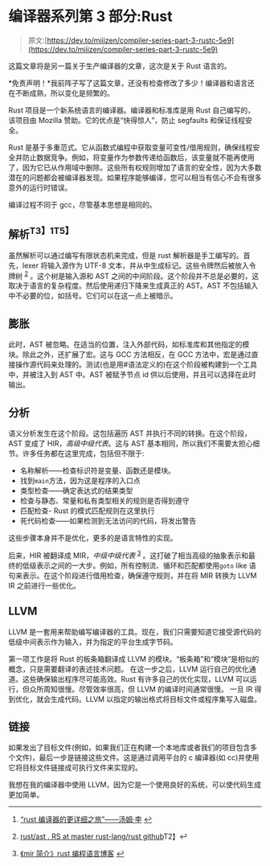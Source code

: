 # 编译器系列第 3 部分:Rust

> 原文:[https://dev.to/miiizen/compiler-series-part-3-rustc-5e9](https://dev.to/miiizen/compiler-series-part-3-rustc-5e9)

这篇文章将是另一篇关于生产编译器的文章，这次是关于 Rust 语言的。

*免责声明！*我前阵子写了这篇文章，还没有检查修改了多少！编译器和语言还在不断成熟，所以变化是频繁的。

Rust 项目是一个新系统语言的编译器。编译器和标准库是用 Rust 自己编写的，该项目由 Mozilla 赞助。它的优点是“快得惊人”，防止 segfaults 和保证线程安全。

Rust 是基于多重范式。它从函数式编程中获取变量可变性/借用规则，确保线程安全并防止数据竞争。例如，将变量作为参数传递给函数后，该变量就不能再使用了，因为它已从作用域中删除。这些所有权规则增加了语言的安全性，因为大多数潜在的问题都会被编译器发现。如果程序能够编译，您可以相当有信心不会有很多意外的运行时错误。

编译过程不同于 gcc，尽管基本思想是相同的。

## [](#parsing1)解析<sup id="fnref1">T3】1T5】</sup>

虽然解析可以通过编写有限状态机来完成，但是 rust 解析器是手工编写的。首先，lexer 将输入源作为 UTF-8 文本，并从中生成标记。这些令牌然后被放入令牌树 <sup id="fnref2">[2](#fn2)</sup> 。这个树是输入源和 AST 之间的中间阶段。这个阶段并不总是必要的，这取决于语言的复杂程度。然后使用递归下降来生成真正的 AST。AST 不包括输入中不必要的位，如括号。它们可以在这一点上被暗示。

## [](#expansion)膨胀

此时，AST 被忽略。在适当的位置，注入外部代码，如标准库和其他指定的模块。除此之外，还扩展了宏。这与 GCC 方法相反，在 GCC 方法中，宏是通过直接操作源代码来处理的。测试(也是用#语法定义的)在这个阶段被构建到一个工具中，并被注入到 AST 中。AST 被赋予节点 id 供以后使用，并且可以选择在此时输出。

## [](#analysis)分析

语义分析发生在这个阶段。这包括遍历 AST 并执行不同的转换。在这个阶段，AST 变成了 HIR，*高级中级代表*。这与 AST 基本相同，所以我们不需要太担心细节。许多任务都在这里完成，包括但不限于:

*   名称解析——检查标识符是变量、函数还是模块。
*   找到`main`方法，因为这是程序的入口点
*   类型检查——确定表达式的结果类型
*   检查与静态、常量和私有类型相关的规则是否得到遵守
*   匹配检查- Rust 的模式匹配规则在这里执行
*   死代码检查——如果检测到无法访问的代码，将发出警告

这些步骤本身并不是优化，更多的是语言特性的实现。

后来，HIR 被翻译成 MIR，*中级中级代表* <sup id="fnref3">[3](#fn3)</sup> 。这打破了相当高级的抽象表示和最终的低级表示之间的一大步。例如，所有控制流、循环和匹配都使用`goto` like 语句来表示。在这个阶段进行借用检查，确保遵守规则，并在将 MIR 转换为 LLVM IR 之前进行一些优化。

## [](#llvm)LLVM

LLVM 是一套用来帮助编写编译器的工具。现在，我们只需要知道它接受源代码的低级中间表示作为输入，并为指定的平台生成字节码。

第一项工作是将 Rust 的板条箱翻译成 LLVM 的模块。“板条箱”和“模块”是相似的概念，只是需要翻译的表述技术问题。
在这一步之后，LLVM 运行自己的优化通道。这些确保输出程序尽可能高效。Rust 有许多自己的优化实现，LLVM 可以运行，但众所周知很慢。尽管效率很高，但 LLVM 的编译时间通常很慢。
一旦 IR 得到优化，就会生成代码。LLVM 以指定的输出格式将目标文件或程序集写入磁盘。

## [](#linking)链接

如果发出了目标文件(例如，如果我们正在构建一个本地库或者我们的项目包含多个文件)，最后一步是链接这些文件。这是通过调用平台的 c 编译器(如 cc)并使用它将目标文件链接成可执行文件来实现的。

我想在我的编译器中使用 LLVM，因为它是一个使用良好的系统，可以使代码生成更加简单。

* * *

1.  [“rust 编译器的更详细之旅”——汤姆·李](https://tomlee.co/2014/04/a-more-detailed-tour-of-the-rust-compiler/) [↩](#fnref1)

2.  [rust/ast . RS at master rust-lang/rust github](https://github.com/rust-lang/rust/blob/master/src/libsyntax/ast.rs#L545-L580)T2】↩

3.  [《mir 简介》rust 编程语言博客](https://blog.rust-lang.org/2016/04/19/MIR.html) [↩](#fnref3)